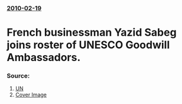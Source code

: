 ### [2010-02-19](/news/2010/02/19/index.md)

# French businessman Yazid Sabeg joins roster of UNESCO Goodwill Ambassadors. 




### Source:

1. [UN](http://www.un.org/apps/news/story.asp?NewsID=33822&Cr=unesco&Cr1=)
1. [Cover Image](/News/dh/photos/large/2009/29-10-2009bokova.jpg)
